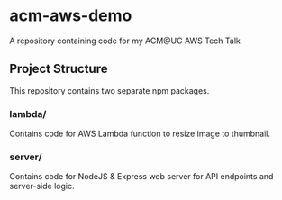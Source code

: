 # acm-aws-demo

A repository containing code for my ACM@UC AWS Tech Talk

## Project Structure

This repository contains two separate npm packages.

### lambda/

Contains code for AWS Lambda function to resize image to thumbnail.

### server/

Contains code for NodeJS & Express web server for API endpoints and server-side logic.
